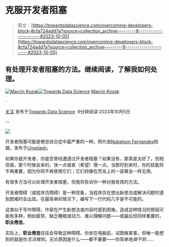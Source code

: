 # 克服开发者阻塞

> 原文：[https://towardsdatascience.com/overcoming-developers-block-8cfa724add7a?source=collection_archive---------9-----------------------#2023-10-05](https://towardsdatascience.com/overcoming-developers-block-8cfa724add7a?source=collection_archive---------9-----------------------#2023-10-05)

## 有处理开发者阻塞的方法。继续阅读，了解我如何处理。

[](https://medium.com/@nyggus?source=post_page-----8cfa724add7a--------------------------------)[![Marcin Kozak](../Images/d7faf62e48ed81dab5d8ad92819fff54.png)](https://medium.com/@nyggus?source=post_page-----8cfa724add7a--------------------------------)[](https://towardsdatascience.com/?source=post_page-----8cfa724add7a--------------------------------)[![Towards Data Science](../Images/a6ff2676ffcc0c7aad8aaf1d79379785.png)](https://towardsdatascience.com/?source=post_page-----8cfa724add7a--------------------------------) [Marcin Kozak](https://medium.com/@nyggus?source=post_page-----8cfa724add7a--------------------------------)

·

[关注](https://medium.com/m/signin?actionUrl=https%3A%2F%2Fmedium.com%2F_%2Fsubscribe%2Fuser%2F4762f0cff9b2&operation=register&redirect=https%3A%2F%2Ftowardsdatascience.com%2Fovercoming-developers-block-8cfa724add7a&user=Marcin+Kozak&userId=4762f0cff9b2&source=post_page-4762f0cff9b2----8cfa724add7a---------------------post_header-----------) 发布于[Towards Data Science](https://towardsdatascience.com/?source=post_page-----8cfa724add7a--------------------------------) ·9分钟阅读·2023年10月5日[](https://medium.com/m/signin?actionUrl=https%3A%2F%2Fmedium.com%2F_%2Fvote%2Ftowards-data-science%2F8cfa724add7a&operation=register&redirect=https%3A%2F%2Ftowardsdatascience.com%2Fovercoming-developers-block-8cfa724add7a&user=Marcin+Kozak&userId=4762f0cff9b2&source=-----8cfa724add7a---------------------clap_footer-----------)

--

[](https://medium.com/m/signin?actionUrl=https%3A%2F%2Fmedium.com%2F_%2Fbookmark%2Fp%2F8cfa724add7a&operation=register&redirect=https%3A%2F%2Ftowardsdatascience.com%2Fovercoming-developers-block-8cfa724add7a&source=-----8cfa724add7a---------------------bookmark_footer-----------)![](../Images/67fcf49604a110795efccd11ca219a26.png)

开发者阻塞可能是倦怠综合症中最严重的一种。照片由[Nubelson Fernandes](https://unsplash.com/@nublson?utm_source=medium&utm_medium=referral)拍摄，发布于[Unsplash](https://unsplash.com/?utm_source=medium&utm_medium=referral)。

如果你是开发者，你是否曾经遭遇过开发者阻塞？如果没有，那真是太好了。但相信我，那个时候会来的，快一点或者（希望）慢一点。当那时到来时，你的技能将不再重要，因为你将不再使用它们；它们将像在荒岛上的一袋黄金一样无用。

有很多方法可以处理开发者阻塞，但我将告诉你一种对我有效的方法。

开发者障碍（或程序员障碍）是一种现象，当程序员在想出新想法或解决问题时遇到困难时会出现。在最简单的情况下，编写下一行代码几乎是不可能的。

这类似于写作障碍，作家在产生新想法或内容时感到困难。造成这种情况的原因可能有多种，例如疲劳、缺乏睡眠或动力、难以理解问题——或最后但同样重要的，**职业倦怠**。

实际上，**职业倦怠**往往会导致这种障碍。你坐在电脑前，试图做某事，但唯一能想到的就是你*无法做到*。无论原因是什么——都不重要——你简单地*做不到*……
